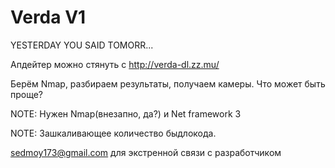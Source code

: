 # Verda V1
YESTERDAY YOU SAID TOMORR...

Апдейтер можно стянуть с http://verda-dl.zz.mu/

Берём Nmap, разбираем результаты, получаем камеры. Что может быть проще?

NOTE: Нужен Nmap(внезапно, да?) и Net framework 3

NOTE: Зашкаливающее количество быдлокода.

sedmoy173@gmail.com для экстренной связи с разработчиком
